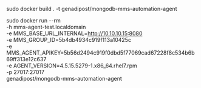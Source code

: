 sudo docker build . -t genadipost/mongodb-mms-automation-agent

sudo docker run --rm \
-h mms-agent-test.localdomain \
-e MMS_BASE_URL_INTERNAL=http://10.10.10.15:8080 \
-e MMS_GROUP_ID=5b4db4934c919f113a10425c \
-e MMS_AGENT_APIKEY=5b56d2494c919f0dbd5f77069cad67228f8c534b6b69ff313e12c637 \
-e AGENT_VERSION=4.5.15.5279-1.x86_64.rhel7.rpm \
-p 27017:27017 \
genadipost/mongodb-mms-automation-agent
